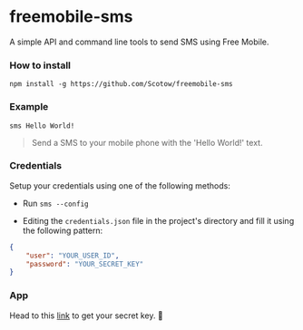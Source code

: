 # freemobile-sms

A simple API and command line tools to send SMS using Free Mobile.

### How to install

`npm install -g https://github.com/Scotow/freemobile-sms`

### Example

`sms Hello World!`
> Send a SMS to your mobile phone with the 'Hello World!' text.

### Credentials

Setup your credentials using one of the following methods:

- Run `sms --config`

- Editing the `credentials.json` file in the project's directory and fill it using the following pattern:

```JSON
{
	"user": "YOUR_USER_ID",
	"password": "YOUR_SECRET_KEY"
}
```

### App

Head to this [link](https://mobile.free.fr/moncompte/index.php?page=options) to get your secret key. 🔑

